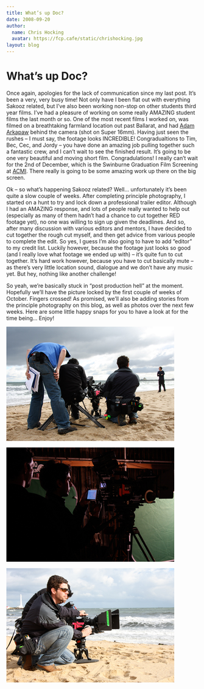 ```yaml
---
title: What’s up Doc?
date: 2008-09-20
author:
  name: Chris Hocking
  avatar: https://fcp.cafe/static/chrishocking.jpg
layout: blog
---
```

# What’s up Doc?

Once again, apologies for the lack of communication since my last post. It’s been a very, very busy time! Not only have I been flat out with everything Sakooz related, but I’ve also been working non-stop on other students third year films. I’ve had a pleasure of working on some really AMAZING student films the last month or so. One of the most recent films I worked on, was filmed on a breathtaking farmland location out past Ballarat, and had [Adam Arkapaw](http://www.imdb.com/name/nm1714622/ "Adam Arkapaw") behind the camera (shot on Super 16mm). Having just seen the rushes – I must say, the footage looks INCREDIBLE! Congradualtions to Tim, Bec, Cec, and Jordy – you have done an amazing job pulling together such a fantastic crew, and I can’t wait to see the finished result. It’s going to be one very beautiful and moving short film. Congradulations! I really can’t wait for the 2nd of December, which is the Swinburne Graduation Film Screening at [ACMI](http://www.acmi.net.au "ACMI"). There really is going to be some amazing work up there on the big screen.

Ok – so what’s happening Sakooz related? Well… unfortunately it’s been quite a slow couple of weeks. After completing principle photography, I started on a hunt to try and lock down a professional trailer editor. Although I had an AMAZING response, and lots of people really wanted to help out (especially as many of them hadn’t had a chance to cut together RED footage yet), no one was willing to sign up given the deadlines. And so, after many discussion with various editors and mentors, I have decided to cut together the rough cut myself, and then get advice from various people to complete the edit. So yes, I guess I’m also going to have to add “editor” to my credit list. Luckily however, because the footage just looks so good (and I really love what footage we ended up with) – it’s quite fun to cut together. It’s hard work however, because you have to cut basically mute – as there’s very little location sound, dialogue and we don’t have any music yet. But hey, nothing like another challenge!

So yeah, we’re basically stuck in “post production hell” at the moment. Hopefully we’ll have the picture locked by the first couple of weeks of October. Fingers crossed! As promised, we’ll also be adding stories from the principle photography on this blog, as well as photos over the next few weeks. Here are some little happy snaps for you to have a look at for the time being… Enjoy!

![](/static/blog/2008-09-sakooz_behind_the_scenes_001.jpg "sakooz_behind_the_scenes_001")

![](/static/blog/2008-09-sakooz_behind_the_scenes_002.jpg "sakooz_behind_the_scenes_002")

![](/static/blog/2008-09-sakooz_behind_the_scenes_003.jpg "sakooz_behind_the_scenes_003")